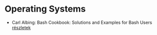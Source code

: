 # Operating Systems

- Carl Albing: Bash Cookbook: Solutions and Examples for Bash Users [részletek](../_details/Carl%20Albing.md#id_12)